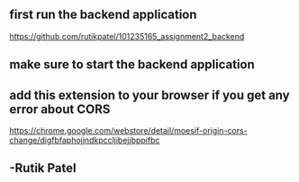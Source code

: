 ## first run the backend application 
https://github.com/rutikpatel/101235165_assignment2_backend
## make sure to start the backend application
## add this extension to your browser if you get any error about CORS
 https://chrome.google.com/webstore/detail/moesif-origin-cors-change/digfbfaphojjndkpccljibejjbppifbc


 ## -Rutik Patel